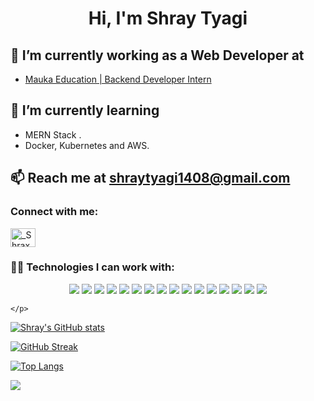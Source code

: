 <h1 align="center">Hi, I'm Shray Tyagi</h1>

## 🔭 I’m currently working as a Web Developer at 
* [Mauka Education | Backend Developer Intern](https://maukaeducation.com/)

## 🌱 I’m currently learning
* MERN Stack .
* Docker, Kubernetes and AWS.

## 📫 Reach me at **shraytyagi1408@gmail.com**

<h3>Connect with me:</h3>
<p>
<a href="https://www.linkedin.com/in/shray-tyagi/" target="blank"><img align="center" src="https://cdn.jsdelivr.net/npm/simple-icons@3.0.1/icons/linkedin.svg" alt="_ShraxO1_" height="30" width="40" /></a>
</p>

<h3 align="left">👨‍💻 Technologies I can work with:</h3>
<div class="row">
 <p align="center">
         <img src="https://img.shields.io/badge/JavaScript-F7DF1E?style=for-the-badge&logo=javascript&logoColor=black" />
         <img src="https://img.shields.io/badge/Python-F7DF1E?style=for-the-badge&logo=python&logoColor=black" />
         <img src="https://img.shields.io/badge/C%2B%2B-00599C?style=for-the-badge&logo=c%2B%2B&logoColor=white" />
         <img src="https://img.shields.io/badge/C-00599C?style=for-the-badge&logo=c&logoColor=white" />
         <img src="https://img.shields.io/badge/Node.js-43853D?style=for-the-badge&logo=node.js&logoColor=white" />
         <img src="https://img.shields.io/badge/Django-F7DF1E?style=for-the-badge&logo=django&logoColor=black" />
         <img src="https://img.shields.io/badge/firebase-ffca28?style=for-the-badge&logo=firebase&logoColor=white" />
         <img src="https://img.shields.io/badge/React-20232A?style=for-the-badge&logo=react&logoColor=61DAFB" />
         <img src="https://img.shields.io/badge/Redux-593D88?style=for-the-badge&logo=redux&logoColor=white" />
         <img src="https://img.shields.io/badge/React_Router-CA4245?style=for-the-badge&logo=react-router&logoColor=white" />
         <img src="https://img.shields.io/badge/MySQL-00000F?style=for-the-badge&logo=mysql&logoColor=white" />
         <img src="https://img.shields.io/badge/MongoDB-4EA94B?style=for-the-badge&logo=mongodb&logoColor=white" /> 
         <img src="https://img.shields.io/badge/Heroku-430098?style=for-the-badge&logo=heroku&logoColor=white" />
         <img src="https://img.shields.io/badge/HTML-239120?style=for-the-badge&logo=html5&logoColor=white"/>
         <img src="https://img.shields.io/badge/CSS3-1572B6?style=for-the-badge&logo=css3&logoColor=white" />
         <img src="https://img.shields.io/badge/Bootstrap-563D7C?style=for-the-badge&logo=bootstrap&logoColor=white" />

    </p>
</div>

[![Shray's GitHub stats](https://github-readme-stats.vercel.app/api?username=ShraxO1&count_private=true&show_icons=true&theme=midnight-purple&border_color=D400ff)](https://github.com/anuraghazra/github-readme-stats)

[![GitHub Streak](http://github-readme-streak-stats.herokuapp.com?user=ShraxO1&theme=highcontrast&ring=D400FF&fire=FFFFFF&currStreakLabel=D400FF&border=D400FF)](https://git.io/streak-stats)

[![Top Langs](https://github-readme-stats.vercel.app/api/top-langs/?username=ShraxO1&layout=compact&theme=midnight-purple&border_color=D400ff)](https://github.com/anuraghazra/github-readme-stats)

![](https://komarev.com/ghpvc/?username=ShraxO1&style=flat-square&label=VISITORS+👀)
